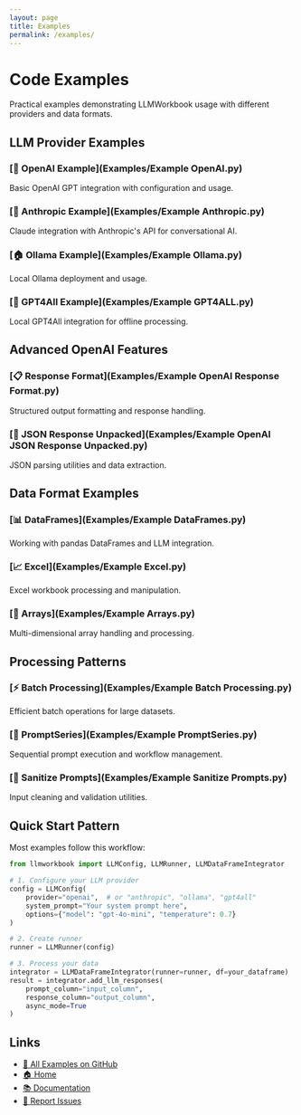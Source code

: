 ```yaml
---
layout: page
title: Examples
permalink: /examples/
---
```


# Code Examples

Practical examples demonstrating LLMWorkbook usage with different providers and data formats.

## LLM Provider Examples

### [🤖 OpenAI Example](Examples/Example OpenAI.py)
Basic OpenAI GPT integration with configuration and usage.

### [🧠 Anthropic Example](Examples/Example Anthropic.py)
Claude integration with Anthropic's API for conversational AI.

### [🏠 Ollama Example](Examples/Example Ollama.py)
Local Ollama deployment and usage.

### [🔧 GPT4All Example](Examples/Example GPT4ALL.py)
Local GPT4All integration for offline processing.

## Advanced OpenAI Features

### [📋 Response Format](Examples/Example OpenAI Response Format.py)
Structured output formatting and response handling.

### [📄 JSON Response Unpacked](Examples/Example OpenAI JSON Response Unpacked.py)
JSON parsing utilities and data extraction.

## Data Format Examples

### [📊 DataFrames](Examples/Example DataFrames.py)
Working with pandas DataFrames and LLM integration.

### [📈 Excel](Examples/Example Excel.py)
Excel workbook processing and manipulation.

### [🔢 Arrays](Examples/Example Arrays.py)
Multi-dimensional array handling and processing.

## Processing Patterns

### [⚡ Batch Processing](Examples/Example Batch Processing.py)
Efficient batch operations for large datasets.

### [🔄 PromptSeries](Examples/Example PromptSeries.py)
Sequential prompt execution and workflow management.

### [🧹 Sanitize Prompts](Examples/Example Sanitize Prompts.py)
Input cleaning and validation utilities.

## Quick Start Pattern

Most examples follow this workflow:

```python
from llmworkbook import LLMConfig, LLMRunner, LLMDataFrameIntegrator

# 1. Configure your LLM provider
config = LLMConfig(
    provider="openai",  # or "anthropic", "ollama", "gpt4all"
    system_prompt="Your system prompt here",
    options={"model": "gpt-4o-mini", "temperature": 0.7}
)

# 2. Create runner
runner = LLMRunner(config)

# 3. Process your data
integrator = LLMDataFrameIntegrator(runner=runner, df=your_dataframe)
result = integrator.add_llm_responses(
    prompt_column="input_column",
    response_column="output_column",
    async_mode=True
)
```

## Links

- [📁 All Examples on GitHub](https://github.com/aryadhruv/LLMWorkbook/tree/main/Examples)
- [🏠 Home](/)
- [📚 Documentation](/documentation/)
- [🐛 Report Issues](https://github.com/aryadhruv/LLMWorkbook/issues)
